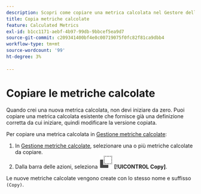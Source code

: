 ```yaml
---
description: Scopri come copiare una metrica calcolata nel Gestore delle metriche calcolate.
title: Copia metriche calcolate
feature: Calculated Metrics
exl-id: b1cc1171-aebf-4b97-99db-9bbcef5ea9d7
source-git-commit: c209341400bf4e0c00719075f0fc82f81ca9dbb4
workflow-type: tm+mt
source-wordcount: '99'
ht-degree: 3%

---
```


# Copiare le metriche calcolate

Quando crei una nuova metrica calcolata, non devi iniziare da zero. Puoi copiare una metrica calcolata esistente che fornisce già una definizione corretta da cui iniziare, quindi modificare la versione copiata.

Per copiare una metrica calcolata in [Gestione metriche calcolate](cm-manager.md):

1. In [Gestione metriche calcolate](cm-manager.md), selezionare una o più metriche calcolate da copiare.
1. Dalla barra delle azioni, seleziona ![Copia](/help/assets/icons/Copy.svg) **[!UICONTROL Copy]**.

Le nuove metriche calcolate vengono create con lo stesso nome e suffisso `(Copy)`.
